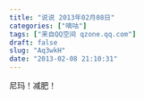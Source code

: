 ```yaml
---
title: "说说 2013年02月08日"
categories: ["嘀咕"]
tags: ["来自QQ空间 qzone.qq.com"]
draft: false
slug: "Aq3wkH"
date: "2013-02-08 21:10:31"
---
```


尼玛！减肥！
